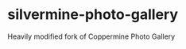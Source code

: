 silvermine-photo-gallery
========================

Heavily modified fork of Coppermine Photo Gallery
